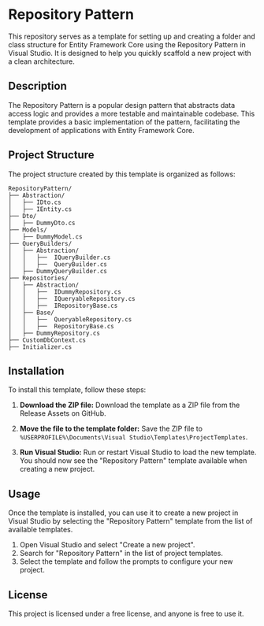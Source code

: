 # Repository Pattern

This repository serves as a template for setting up and creating a folder and class structure for Entity Framework Core using the Repository Pattern in Visual Studio. It is designed to help you quickly scaffold a new project with a clean architecture.

## Description

The Repository Pattern is a popular design pattern that abstracts data access logic and provides a more testable and maintainable codebase. This template provides a basic implementation of the pattern, facilitating the development of applications with Entity Framework Core.

## Project Structure

The project structure created by this template is organized as follows:

```plaintext
RepositoryPattern/
├── Abstraction/
│   ├── IDto.cs
│   ├── IEntity.cs
├── Dto/
│   ├── DummyDto.cs
├── Models/
│   ├── DummyModel.cs
├── QueryBuilders/
│   ├── Abstraction/
│   │   ├──  IQueryBuilder.cs
│   │   ├──  QueryBuilder.cs
│   ├── DummyQueryBuilder.cs
├── Repositories/
│   ├── Abstraction/
│   │   ├──  IDummyRepository.cs
│   │   ├──  IQueryableRepository.cs
│   │   ├──  IRepositoryBase.cs
│   ├── Base/
│   │   ├──  QueryableRepository.cs
│   │   ├──  RepositoryBase.cs
│   ├── DummyRepository.cs
├── CustomDbContext.cs
├── Initializer.cs

```
## Installation

To install this template, follow these steps:

1. **Download the ZIP file:**
   Download the template as a ZIP file from the Release Assets on GitHub.

2. **Move the file to the template folder:**
   Save the ZIP file to `%USERPROFILE%\Documents\Visual Studio\Templates\ProjectTemplates`.

3. **Run Visual Studio:**
   Run or restart Visual Studio to load the new template. You should now see the "Repository Pattern" template available when creating a new project.

## Usage

Once the template is installed, you can use it to create a new project in Visual Studio by selecting the "Repository Pattern" template from the list of available templates.

1. Open Visual Studio and select "Create a new project".
2. Search for "Repository Pattern" in the list of project templates.
3. Select the template and follow the prompts to configure your new project.

## License

This project is licensed under a free license, and anyone is free to use it.